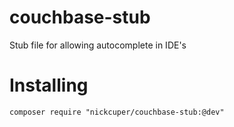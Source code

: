 # couchbase-stub
Stub file for allowing autocomplete in IDE's 

# Installing

```
composer require "nickcuper/couchbase-stub:@dev"
```
